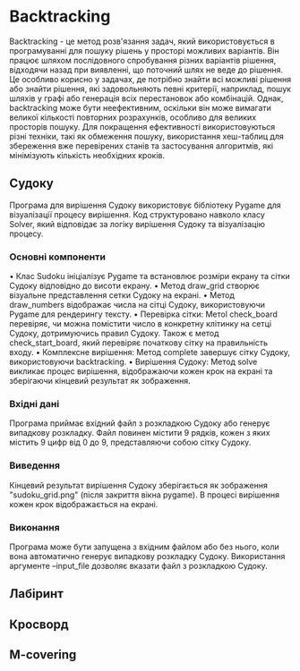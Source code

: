 # Backtracking

Backtracking - це метод розв'язання задач, який використовується в програмуванні для пошуку рішень у просторі можливих варіантів. Він працює шляхом послідовного спробування різних варіантів рішення, відходячи назад при виявленні, що поточний шлях не веде до рішення. Це особливо корисно у задачах, де потрібно знайти всі можливі рішення або знайти рішення, які задовольняють певні критерії, наприклад, пошук шляхів у графі або генерація всіх перестановок або комбінацій.
Однак, backtracking може бути неефективним, оскільки він може вимагати великої кількості повторних розрахунків, особливо для великих просторів пошуку. Для покращення ефективності використовуються різні техніки, такі як обмеження пошуку, використання хеш-таблиц для збереження вже перевірених станів та застосування алгоритмів, які мінімізують кількість необхідних кроків.

## Судоку
Програма для вирішення Судоку використовує бібліотеку Pygame для візуалізації процесу вирішення. Код структуровано навколо класу Solver, який відповідає за логіку вирішення Судоку та візуалізацію процесу.

### Основні компоненти

•	Клас Sudoku ініціалізує Pygame та встановлює розміри екрану та сітки Судоку відповідно до висоти екрану.
•	Метод draw_grid створює візуальне представлення сетки Судоку на екрані.
•	Метод draw_numbers відображає числа на сітці Судоку, використовуючи Pygame для рендерингу тексту.
•	Перевірка сітки: Метоl check_board перевіряє, чи можна помістити число в конкретну клітинку на сетці Судоку, дотримуючись правил Судоку. Також є метод check_start_board, який перевіряє початкову сітку на правильність входу.
•	Комплексне вирішення: Метод complete завершує сітку Судоку, використовуючи backtracking.
•	Вирішення Судоку: Метод solve викликає процес вирішення, відображаючи кожен крок на екрані та зберігаючи кінцевий результат як зображення.
### Вхідні дані

Програма приймає вхідний файл з розкладкою Судоку або генерує випадкову розкладку. Файл повинен містити 9 рядків, кожен з яких містить 9 цифр від 0 до 9, представляючи собою сітку Судоку.

### Виведення
Кінцевий результат вирішення Судоку зберігається як зображення "sudoku_grid.png" (після закриття вікна pygame). В процесі вирішення кожен крок відображається на екрані.
### Виконання
Програма може бути запущена з вхідним файлом або без нього, коли вона автоматично генерує випадкову розкладку Судоку. Використання аргументe –input_file дозволяє вказати файл з розкладкою Судоку.


## Лабіринт

## Кросворд

## M-covering
